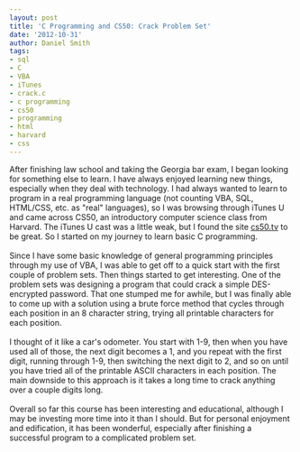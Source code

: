 ```yaml
---
layout: post
title: 'C Programming and CS50: Crack Problem Set'
date: '2012-10-31'
author: Daniel Smith
tags:
- sql
- C
- VBA
- iTunes
- crack.c
- c programming
- cs50
- programming
- html
- harvard
- css
---
```


After finishing law school and taking the Georgia bar exam, I began looking for something else to learn. I have always enjoyed learning new things, especially when they deal with technology. I had always wanted to learn to program in a real programming language (not counting VBA, SQL, HTML/CSS, etc. as "real" languages), so I was browsing through iTunes U and came across CS50, an introductory computer science class from Harvard. The iTunes U cast was a little weak, but I found the site&nbsp;<a href="http://cs50.tv/">cs50.tv</a>&nbsp;to be great. So I started on my journey to learn basic C programming.<br /><br />Since I have some basic knowledge of general programming principles through my use of VBA, I was able to get off to a quick start with the first couple of problem sets. Then things started to get interesting. One of the problem sets was designing a program that could crack a simple DES-encrypted password. That one stumped me for awhile, but I was finally able to come up with a solution using a brute force method that cycles through each position in an 8 character string, trying all printable characters for each position.<br /><br />I thought of it like a car's odometer. You start with 1-9, then when you have used all of those, the next digit becomes a 1, and you repeat with the first digit, running through 1-9, then switching the next digit to 2, and so on until you have tried all of the printable ASCII characters in each position. The main downside to this approach is it takes a long time to crack anything over a couple digits long.<br /><br />Overall so far this course has been interesting and educational, although I may be investing more time into it than I should. But for personal enjoyment and edification, it has been wonderful, especially after finishing a successful program to a complicated problem set.
